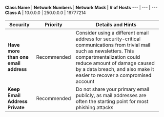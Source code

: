 **Class Name** | **Network Numbers** | **Network Mask** | **# of Hosts**
--- | --- | ---
**Class A** | 10.0.0.0 | 250.0.0.0 | 16777214


**Security** | **Priority** | **Details and Hints**
--- | --- | ---
**Have more than one email address** | Recommended | Consider using a different email address for security-critical communications from trivial mail such as newsletters. This compartmentalization could reduce amount of damage caused by a data breach, and also make it easier to recover a compromised account
**Keep Email Address Private** | Recommended | Do not share your primary email publicly, as mail addresses are often the starting point for most phishing attacks
